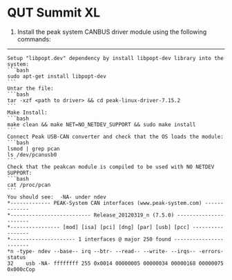 QUT Summit XL
=============


  1. Install the peak system CANBUS driver module using the following commands:
  --------------------------------------------------------------------------
  
    Setup "libpopt.dev" dependency by install libpopt-dev library into the system:
    ```bash
    sudo apt-get install libpopt-dev
    ```
    Untar the file:
    ```bash
    tar -xzf <path to driver> && cd peak-linux-driver-7.15.2
    ```
    Make Install:
    ```bash
    make clean && make NET=NO_NETDEV_SUPPORT && sudo make install
    ```
    Connect Peak USB-CAN converter and check that the OS loads the module:
    ```bash
    lsmod | grep pcan
    ls /dev/pcanusb0
    ```
    Check that the peakcan module is compiled to be used with NO NETDEV SUPPORT:
    ```bash
    cat /proc/pcan
    ```
    You should see:  -NA- under ndev
    *------------- PEAK-System CAN interfaces (www.peak-system.com) -------------
    *-------------------------- Release_20120319_n (7.5.0) ----------------------
    *---------------- [mod] [isa] [pci] [dng] [par] [usb] [pcc] -----------------
    *--------------------- 1 interfaces @ major 250 found -----------------------
    *n -type- ndev --base-- irq --btr- --read-- --write- --irqs-- -errors- status
    32    usb -NA- ffffffff 255 0x0014 00000005 00000034 00000168 00000075 0x000cCop 


